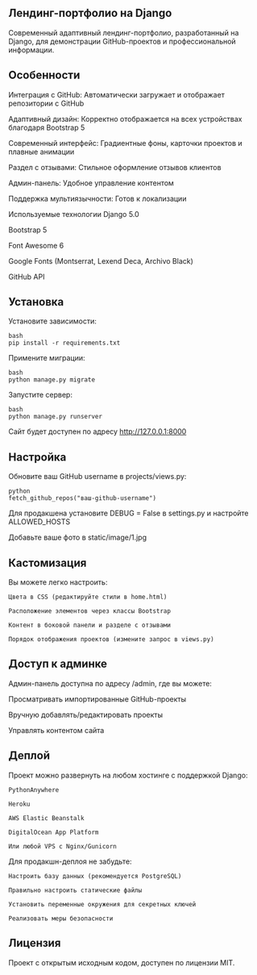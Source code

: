 ## Лендинг-портфолио на Django

Современный адаптивный лендинг-портфолио, разработанный на Django, для демонстрации GitHub-проектов и профессиональной информации.

## Особенности
Интеграция с GitHub: Автоматически загружает и отображает репозитории с GitHub

Адаптивный дизайн: Корректно отображается на всех устройствах благодаря Bootstrap 5

Современный интерфейс: Градиентные фоны, карточки проектов и плавные анимации

Раздел с отзывами: Стильное оформление отзывов клиентов

Админ-панель: Удобное управление контентом

Поддержка мультиязычности: Готов к локализации

Используемые технологии
Django 5.0

Bootstrap 5

Font Awesome 6

Google Fonts (Montserrat, Lexend Deca, Archivo Black)

GitHub API

## Установка
  Установите зависимости:
    
    bash
    pip install -r requirements.txt
  Примените миграции:
    
    bash
    python manage.py migrate
    
  Запустите сервер:
    
    bash
    python manage.py runserver
  Сайт будет доступен по адресу http://127.0.0.1:8000

## Настройка
  Обновите ваш GitHub username в projects/views.py:
  
    python
    fetch_github_repos("ваш-github-username")
  Для продакшена установите DEBUG = False в settings.py и настройте ALLOWED_HOSTS
  
  Добавьте ваше фото в static/image/1.jpg

## Кастомизация
  Вы можете легко настроить:
    
    Цвета в CSS (редактируйте стили в home.html)
    
    Расположение элементов через классы Bootstrap
    
    Контент в боковой панели и разделе с отзывами
    
    Порядок отображения проектов (измените запрос в views.py)

## Доступ к админке
  Админ-панель доступна по адресу /admin, где вы можете:
  
  Просматривать импортированные GitHub-проекты
  
  Вручную добавлять/редактировать проекты
  
  Управлять контентом сайта

## Деплой
  Проект можно развернуть на любом хостинге с поддержкой Django:
    
    PythonAnywhere
    
    Heroku
    
    AWS Elastic Beanstalk
    
    DigitalOcean App Platform
    
    Или любой VPS с Nginx/Gunicorn

  Для продакшн-деплоя не забудьте:

    Настроить базу данных (рекомендуется PostgreSQL)
    
    Правильно настроить статические файлы
    
    Установить переменные окружения для секретных ключей
    
    Реализовать меры безопасности

## Лицензия
  Проект с открытым исходным кодом, доступен по лицензии MIT.
